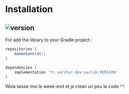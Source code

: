 # Installation

[version]: https://img.shields.io/maven-central/v/io.github.pierre-development/varlib.svg?label=Version
## ![version]

For add the library to your Gradle project :

```groovy
repositories {
    mavenCentral()
}
```

```groovy
dependencies {
    implementation 'fr.varchar-dev:varlib:VERSION'
}
```









Wola laisse moi le week-end et je clean un peu le code ^^.
